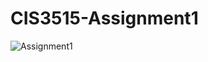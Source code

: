 # CIS3515-Assignment1

![Assignment1](https://user-images.githubusercontent.com/28942562/93225547-5557b380-f740-11ea-8ad6-e5f9fd2aa890.png)
